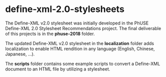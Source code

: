 # define-xml-2.0-stylesheets

The Define-XML v2.0 stylesheet was initially developed in the PhUSE Define-XML 2.0 Stylesheet Recommendations project. The final deliverable of this projects is in the **phuse-2018** folder.

The updated Define-XML v2.0 stylesheet in the **localization** folder adds localization to enable HTML rendition in any language (English, Chinese, Japanese, ...).

The **scripts** folder contains some example scripts to convert a Define-XML document to an HTML file by utilizing a stylesheet.
